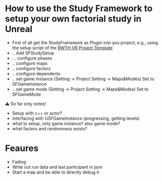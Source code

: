# How to use the Study Framework to setup your own factorial study in Unreal

* First of all get the StudyFramework as Plugin into you project, e.g., using the setup script of the [RWTH VR Project Template](https://devhub.vr.rwth-aachen.de/VR-Group/unreal-development/unrealprojecttemplate)
* .. Add SFStudySetup 
* ... configure phases
* .. configure maps
* .. configure factors
* .. configure dependents
* .. set game instance (Setting -> Project Setting -> Maps&Modes) Set to SFGameInstance
* .. set game mode (Setting -> Project Setting -> Maps&Modes) Set to SFGameMode

:warning: So far only notes!

* Setup with c++ or actor?
* Interfacing with USFGameInstance (progressing, getting levels)
* what to setup, only game instance? also game mode?
* what factors and randomness exists?

# Feaures
* Fading
* Write out run data and last participant in json
* Start a map and be able to directly debug it